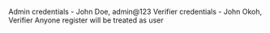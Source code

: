 Admin credentials - John Doe, admin@123
Verifier credentials - John Okoh, Verifier
Anyone register will be treated as user
